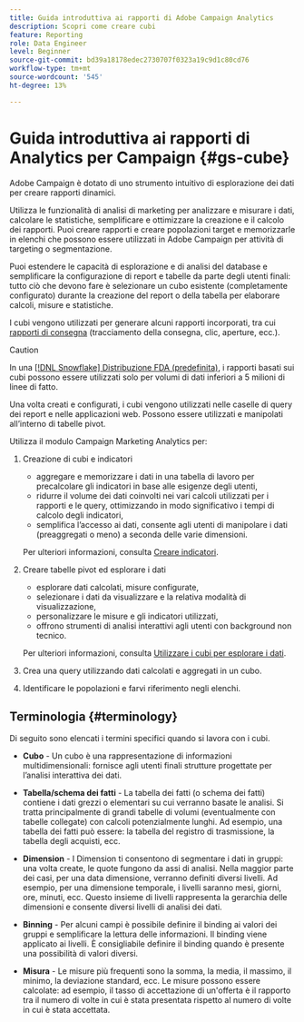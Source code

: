 ```yaml
---
title: Guida introduttiva ai rapporti di Adobe Campaign Analytics
description: Scopri come creare cubi
feature: Reporting
role: Data Engineer
level: Beginner
source-git-commit: bd39a18178edec2730707f0323a19c9d1c80cd76
workflow-type: tm+mt
source-wordcount: '545'
ht-degree: 13%

---
```


# Guida introduttiva ai rapporti di Analytics per Campaign {#gs-cube}

Adobe Campaign è dotato di uno strumento intuitivo di esplorazione dei dati per creare rapporti dinamici.

Utilizza le funzionalità di analisi di marketing per analizzare e misurare i dati, calcolare le statistiche, semplificare e ottimizzare la creazione e il calcolo dei rapporti. Puoi creare rapporti e creare popolazioni target e memorizzarle in elenchi che possono essere utilizzati in Adobe Campaign per attività di targeting o segmentazione.

Puoi estendere le capacità di esplorazione e di analisi del database e semplificare la configurazione di report e tabelle da parte degli utenti finali: tutto ciò che devono fare è selezionare un cubo esistente (completamente configurato) durante la creazione del report o della tabella per elaborare calcoli, misure e statistiche.

I cubi vengono utilizzati per generare alcuni rapporti incorporati, tra cui [rapporti di consegna](delivery-reports.md) (tracciamento della consegna, clic, aperture, ecc.).

>[!CAUTION]
>
>In una [[!DNL Snowflake] Distribuzione FDA (predefinita)](../architecture/fda-deployment.md), i rapporti basati sui cubi possono essere utilizzati solo per volumi di dati inferiori a 5 milioni di linee di fatto.


Una volta creati e configurati, i cubi vengono utilizzati nelle caselle di query dei report e nelle applicazioni web. Possono essere utilizzati e manipolati all’interno di tabelle pivot.

Utilizza il modulo Campaign Marketing Analytics per:

1. Creazione di cubi e indicatori

   * aggregare e memorizzare i dati in una tabella di lavoro per precalcolare gli indicatori in base alle esigenze degli utenti,
   * ridurre il volume dei dati coinvolti nei vari calcoli utilizzati per i rapporti e le query, ottimizzando in modo significativo i tempi di calcolo degli indicatori,
   * semplifica l’accesso ai dati, consente agli utenti di manipolare i dati (preaggregati o meno) a seconda delle varie dimensioni.

   Per ulteriori informazioni, consulta [Creare indicatori](cube-indicators.md).

1. Creare tabelle pivot ed esplorare i dati

   * esplorare dati calcolati, misure configurate,
   * selezionare i dati da visualizzare e la relativa modalità di visualizzazione,
   * personalizzare le misure e gli indicatori utilizzati,
   * offrono strumenti di analisi interattivi agli utenti con background non tecnico.

   Per ulteriori informazioni, consulta [Utilizzare i cubi per esplorare i dati](cube-tables.md).

1. Crea una query utilizzando dati calcolati e aggregati in un cubo.
1. Identificare le popolazioni e farvi riferimento negli elenchi.

## Terminologia {#terminology}

Di seguito sono elencati i termini specifici quando si lavora con i cubi.

* **Cubo** - Un cubo è una rappresentazione di informazioni multidimensionali: fornisce agli utenti finali strutture progettate per l’analisi interattiva dei dati.

* **Tabella/schema dei fatti** - La tabella dei fatti (o schema dei fatti) contiene i dati grezzi o elementari su cui verranno basate le analisi. Si tratta principalmente di grandi tabelle di volumi (eventualmente con tabelle collegate) con calcoli potenzialmente lunghi. Ad esempio, una tabella dei fatti può essere: la tabella del registro di trasmissione, la tabella degli acquisti, ecc.

* **Dimension** - I Dimension ti consentono di segmentare i dati in gruppi: una volta create, le quote fungono da assi di analisi. Nella maggior parte dei casi, per una data dimensione, verranno definiti diversi livelli. Ad esempio, per una dimensione temporale, i livelli saranno mesi, giorni, ore, minuti, ecc. Questo insieme di livelli rappresenta la gerarchia delle dimensioni e consente diversi livelli di analisi dei dati.

* **Binning** - Per alcuni campi è possibile definire il binding ai valori dei gruppi e semplificare la lettura delle informazioni. Il binding viene applicato ai livelli. È consigliabile definire il binding quando è presente una possibilità di valori diversi.

* **Misura** - Le misure più frequenti sono la somma, la media, il massimo, il minimo, la deviazione standard, ecc. Le misure possono essere calcolate: ad esempio, il tasso di accettazione di un&#39;offerta è il rapporto tra il numero di volte in cui è stata presentata rispetto al numero di volte in cui è stata accettata.

